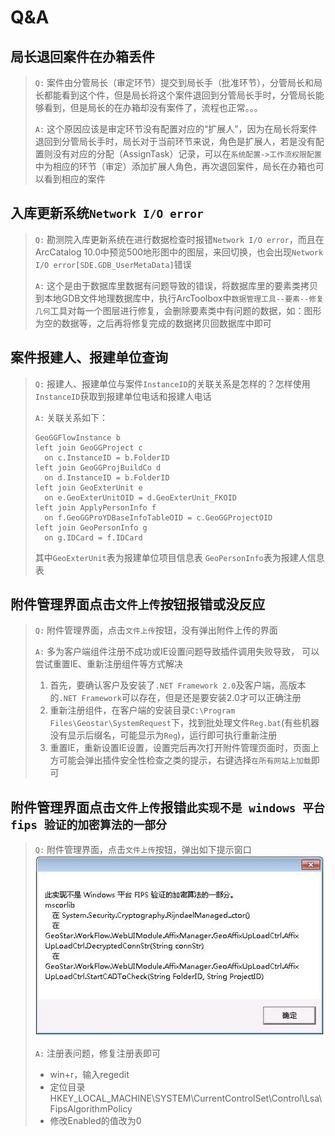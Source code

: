 # Q&A

## 局长退回案件在办箱丢件

> `Q:` 案件由分管局长（审定环节）提交到局长手（批准环节），分管局长和局长都能看到这个件，但是局长将这个案件退回到分管局长手时，分管局长能够看到，但是局长的在办箱却没有案件了，流程也正常。。。  
>   
> `A:` 这个原因应该是审定环节没有配置对应的“扩展人”，因为在局长将案件退回到分管局长手时，局长对于当前环节来说，角色是扩展人，若是没有配置则没有对应的分配（AssignTask）记录，可以在`系统配置->工作流权限配置`中为相应的环节（审定）添加扩展人角色，再次退回案件，局长在办箱也可以看到相应的案件

## 入库更新系统`Network I/O error`

> `Q:` 勘测院入库更新系统在进行数据检查时报错`Network I/O error`，而且在ArcCatalog 10.0中预览500地形图中的图层，来回切换，也会出现`Network I/O error[SDE.GDB_UserMetaData]`错误  
>   
> `A:` 这个是由于数据库里数据有问题导致的错误，将数据库里的要素类拷贝到本地GDB文件地理数据库中，执行ArcToolbox中`数据管理工具--要素--修复几何`工具对每一个图层进行修复，会删除要素类中有问题的数据，如：图形为空的数据等，之后再将修复完成的数据拷贝回数据库中即可

## 案件报建人、报建单位查询

> `Q:` 报建人、报建单位与案件`InstanceID`的关联关系是怎样的？怎样使用`InstanceID`获取到报建单位电话和报建人电话  
>   
> `A:` 关联关系如下：
> 
> ```
> GeoGGFlowInstance b
> left join GeoGGProject c
>   on c.InstanceID = b.FolderID
> left join GeoGGProjBuildCo d
>   on d.InstanceID = b.FolderID
> left join GeoExterUnit e
>   on e.GeoExterUnitOID = d.GeoExterUnit_FKOID
> left join ApplyPersonInfo f
>   on f.GeoGGProYDBaseInfoTableOID = c.GeoGGProjectOID
> left join GeoPersonInfo g
>   on g.IDCard = f.IDCard
> ```
> 
> 其中`GeoExterUnit`表为报建单位项目信息表
> `GeoPersonInfo`表为报建人信息表

## 附件管理界面点击`文件上传`按钮报错或没反应

> `Q:` 附件管理界面，点击`文件上传`按钮，没有弹出附件上传的界面
>
> `A:` 多为客户端组件注册不成功或IE设置问题导致插件调用失败导致，
> 可以尝试重置IE、重新注册组件等方式解决
>   
> 1. 首先，要确认客户及安装了`.NET Framework 2.0`及客户端，高版本的`.NET Framework`可以存在，但是还是要安装2.0才可以正确注册  
> 2. 重新注册组件，在客户端的安装目录`C:\Program Files\Geostar\SystemRequest`下，找到批处理文件`Reg.bat`(有些机器没有显示后缀名，可能显示为`Reg`)，运行即可执行重新注册  
> 3. 重置IE，重新设置IE设置，设置完后再次打开附件管理页面时，页面上方可能会弹出插件安全性检查之类的提示，右键选择`在所有网站上加载`即可

## 附件管理界面点击`文件上传`报错`此实现不是 windows 平台 fips 验证的加密算法的一部分`

> `Q:` 附件管理界面，点击`文件上传`按钮，弹出如下提示窗口
> ![此实现不是 windows 平台 fips 验证的加密算法的一部分](images/QA_affixmanager_windows_fips.jpg)
> 
> `A:` 注册表问题，修复注册表即可
>  - win+r，输入regedit
>  - 定位目录HKEY_LOCAL_MACHINE\SYSTEM\CurrentControlSet\Control\Lsa\FipsAlgorithmPolicy
>  - 修改Enabled的值改为0



